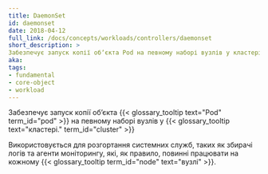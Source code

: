 ```yaml
---
title: DaemonSet
id: daemonset
date: 2018-04-12
full_link: /docs/concepts/workloads/controllers/daemonset
short_description: >
Забезпечує запуск копії обʼєкта Pod на певному наборі вузлів у кластері.
aka: 
tags:
- fundamental
- core-object
- workload
---
```

 Забезпечує запуск копії обʼєкта {{< glossary_tooltip text="Pod" term_id="pod" >}} на певному наборі вузлів у {{< glossary_tooltip text="кластері." term_id="cluster" >}}

<!--more--> 

Використовується для розгортання системних служб, таких як збирачі логів та агенти моніторингу, які, як правило, повинні працювати на кожному {{< glossary_tooltip term_id="node" text="вузлі" >}}.


